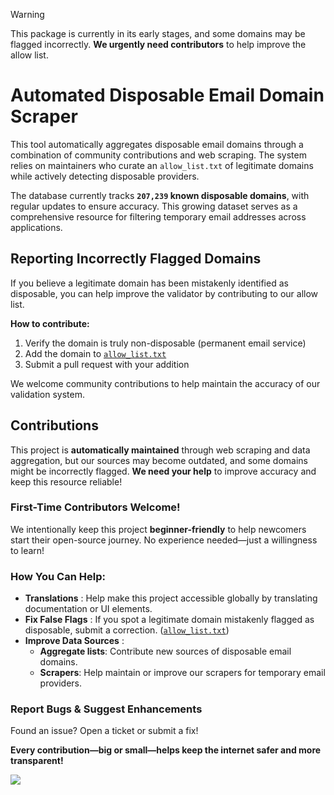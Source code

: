 > [!WARNING]  
> This package is currently in its early stages, and some domains may be flagged incorrectly. **We urgently need contributors** to help improve the allow list.

# Automated Disposable Email Domain Scraper  

This tool automatically aggregates disposable email domains through a combination of community contributions and web scraping. The system relies on maintainers who curate an `allow_list.txt` of legitimate domains while actively detecting disposable providers.  

<!-- disposable database size: the number between the backticks on the next line will be automatically updated -->
The database currently tracks **`207,239` known disposable domains**, with regular updates to ensure accuracy. This growing dataset serves as a comprehensive resource for filtering temporary email addresses across applications.  

## Reporting Incorrectly Flagged Domains

If you believe a legitimate domain has been mistakenly identified as disposable, you can help improve the validator by contributing to our allow list.

**How to contribute:**
1. Verify the domain is truly non-disposable (permanent email service)
2. Add the domain to [`allow_list.txt`](./data/allow_list.txt)
3. Submit a pull request with your addition

We welcome community contributions to help maintain the accuracy of our validation system.

## Contributions  

This project is **automatically maintained** through web scraping and data aggregation, but our sources may become outdated, and some domains might be incorrectly flagged. **We need your help** to improve accuracy and keep this resource reliable!  

### First-Time Contributors Welcome!  
We intentionally keep this project **beginner-friendly** to help newcomers start their open-source journey. No experience needed—just a willingness to learn!  

### How You Can Help:  

- **Translations**  : Help make this project accessible globally by translating documentation or UI elements.  
- **Fix False Flags** : If you spot a legitimate domain mistakenly flagged as disposable, submit a correction. ([`allow_list.txt`](./data/allow_list.txt))
- **Improve Data Sources** :
  - **Aggregate lists**: Contribute new sources of disposable email domains.  
  - **Scrapers**: Help maintain or improve our scrapers for temporary email providers.  

### **Report Bugs & Suggest Enhancements**  
Found an issue? Open a ticket or submit a fix!  

**Every contribution—big or small—helps keep the internet safer and more transparent!**  

![](https://contrib.nn.ci/api?repo=doodad-labs/disposable-email-domains)
